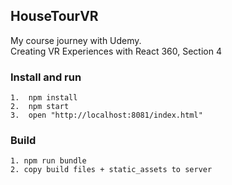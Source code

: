 ## HouseTourVR
My course journey with Udemy.<br>
Creating VR Experiences with React 360, Section 4

### Install and run
```
1.  npm install
2.  npm start
3.  open "http://localhost:8081/index.html"
```

### Build
```
1. npm run bundle
2. copy build files + static_assets to server
```

